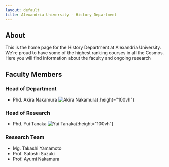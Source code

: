 ```yaml
---
layout: default
title: Alexandria University - History Department
---
```


## About
This is the home page for the History Department at Alexandria University. We're proud to have some of the highest ranking courses in all the Cosmos. Here you will find information about the faculty and ongoing research  

## Faculty Members
### Head of Department
- Phd. Akira Nakamura ![Akira Nakamura]({{site.url}}/assets/images/akira.jpg){:height="100vh"}

### Head of Research
- Phd. Yui Tanaka ![Yui Tanaka]({{site.url}}/assets/images/yui.jpg){:height="100vh"}

### Research Team
- Mg. Takashi Yamamoto
- Prof. Satoshi Suzuki
- Prof. Ayumi Nakamura
